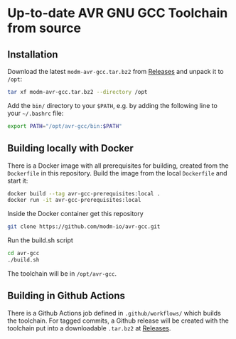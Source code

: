 # Up-to-date AVR GNU GCC Toolchain from source

## Installation

Download the latest `modm-avr-gcc.tar.bz2` from [Releases](https://github.com/modm-ext/docker-avr-gcc/releases)
and unpack it to `/opt`:

```sh
tar xf modm-avr-gcc.tar.bz2 --directory /opt
```

Add the `bin/` directory to your `$PATH`,
e.g. by adding the following line to your `~/.bashrc` file:

```sh
export PATH="/opt/avr-gcc/bin:$PATH"
```

## Building locally with Docker

There is a Docker image with all prerequisites for building, created from the `Dockerfile` in this repository.
Build the image from the local `Dockerfile` and start it:

```sh
docker build --tag avr-gcc-prerequisites:local .
docker run -it avr-gcc-prerequisites:local
```

Inside the Docker container get this repository

```sh
git clone https://github.com/modm-io/avr-gcc.git
```

Run the build.sh script

```sh
cd avr-gcc
./build.sh
```

The toolchain will be in `/opt/avr-gcc`.

## Building in Github Actions

There is a Github Actions job defined in `.github/workflows/` which builds the
toolchain. For tagged commits, a Github release will be created with the
toolchain put into a downloadable `.tar.bz2` at
[Releases](https://github.com/modm-ext/docker-avr-gcc/releases).
